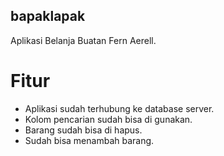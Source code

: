 ## bapaklapak

Aplikasi Belanja Buatan Fern Aerell.

# Fitur
- Aplikasi sudah terhubung ke database server.
- Kolom pencarian sudah bisa di gunakan.
- Barang sudah bisa di hapus.
- Sudah bisa menambah barang.